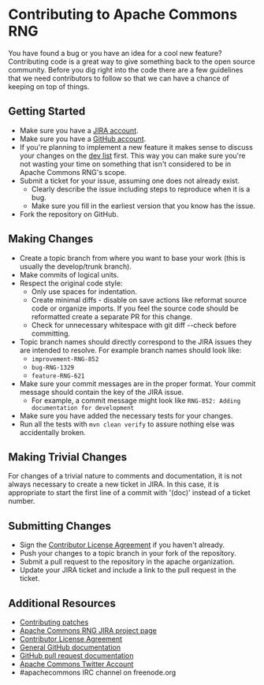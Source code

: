 <!---
 Licensed to the Apache Software Foundation (ASF) under one or more
 contributor license agreements.  See the NOTICE file distributed with
 this work for additional information regarding copyright ownership.
 The ASF licenses this file to You under the Apache License, Version 2.0
 (the "License"); you may not use this file except in compliance with
 the License.  You may obtain a copy of the License at

      http://www.apache.org/licenses/LICENSE-2.0

 Unless required by applicable law or agreed to in writing, software
 distributed under the License is distributed on an "AS IS" BASIS,
 WITHOUT WARRANTIES OR CONDITIONS OF ANY KIND, either express or implied.
 See the License for the specific language governing permissions and
 limitations under the License.
-->
<!---
 +======================================================================+
 |****                                                              ****|
 |****      THIS FILE IS GENERATED BY THE COMMONS BUILD PLUGIN      ****|
 |****                    DO NOT EDIT DIRECTLY                      ****|
 |****                                                              ****|
 +======================================================================+
 | TEMPLATE FILE: contributing-md-template.md                           |
 | commons-build-plugin/trunk/src/main/resources/commons-xdoc-templates |
 +======================================================================+
 |                                                                      |
 | 1) Re-generate using: mvn commons:contributing-md                    |
 |                                                                      |
 | 2) Set the following properties in the component's pom:              |
 |    - commons.jira.id  (required, alphabetic, upper case)             |
 |                                                                      |
 | 3) Example Properties                                                |
 |                                                                      |
 |  <properties>                                                        |
 |    <commons.jira.id>RNG</commons.jira.id>                           |
 |  </properties>                                                       |
 |                                                                      |
 +======================================================================+
--->
Contributing to Apache Commons RNG
======================

You have found a bug or you have an idea for a cool new feature? Contributing code is a great way to give something back to
the open source community. Before you dig right into the code there are a few guidelines that we need contributors to
follow so that we can have a chance of keeping on top of things.

Getting Started
---------------

+ Make sure you have a [JIRA account](https://issues.apache.org/jira/).
+ Make sure you have a [GitHub account](https://github.com/signup/free).
+ If you're planning to implement a new feature it makes sense to discuss your changes on the [dev list](https://commons.apache.org/mail-lists.html) first. This way you can make sure you're not wasting your time on something that isn't considered to be in Apache Commons RNG's scope.
+ Submit a ticket for your issue, assuming one does not already exist.
  + Clearly describe the issue including steps to reproduce when it is a bug.
  + Make sure you fill in the earliest version that you know has the issue.
+ Fork the repository on GitHub.

Making Changes
--------------

+ Create a topic branch from where you want to base your work (this is usually the develop/trunk branch).
+ Make commits of logical units.
+ Respect the original code style:
  + Only use spaces for indentation.
  + Create minimal diffs - disable on save actions like reformat source code or organize imports. If you feel the source code should be reformatted create a separate PR for this change.
  + Check for unnecessary whitespace with git diff --check before committing.
+ Topic branch names should directly correspond to the JIRA issues they are intended to resolve. For example branch names should look like:
  + `improvement-RNG-852`
  + `bug-RNG-1329`
  + `feature-RNG-621`
+ Make sure your commit messages are in the proper format. Your commit message should contain the key of the JIRA issue.
  + For example, a commit message might look like `RNG-852: Adding documentation for development`
+ Make sure you have added the necessary tests for your changes.
+ Run all the tests with `mvn clean verify` to assure nothing else was accidentally broken.

Making Trivial Changes
----------------------

For changes of a trivial nature to comments and documentation, it is not always necessary to create a new ticket in JIRA.
In this case, it is appropriate to start the first line of a commit with '(doc)' instead of a ticket number.

Submitting Changes
------------------

+ Sign the [Contributor License Agreement][cla] if you haven't already.
+ Push your changes to a topic branch in your fork of the repository.
+ Submit a pull request to the repository in the apache organization.
+ Update your JIRA ticket and include a link to the pull request in the ticket.

Additional Resources
--------------------

+ [Contributing patches](https://commons.apache.org/patches.html)
+ [Apache Commons RNG JIRA project page](https://issues.apache.org/jira/browse/RNG)
+ [Contributor License Agreement][cla]
+ [General GitHub documentation](https://help.github.com/)
+ [GitHub pull request documentation](https://help.github.com/send-pull-requests/)
+ [Apache Commons Twitter Account](https://twitter.com/ApacheCommons)
+ #apachecommons IRC channel on freenode.org

[cla]:https://www.apache.org/licenses/#clas

